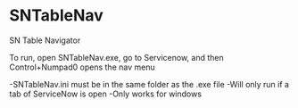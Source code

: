 # SNTableNav
SN Table Navigator

To run, open SNTableNav.exe, go to Servicenow, and then Control+Numpad0 opens the nav menu

-SNTableNav.ini must be in the same folder as the .exe file
-Will only run if a tab of ServiceNow is open
-Only works for windows